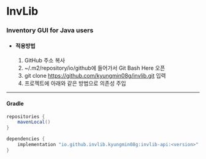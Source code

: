# InvLib

### Inventory GUI for Java users

* #### 적용방법
  1. GitHub 주소 복사
  2. ~/.m2/repository/io/github에 들어가서 Git Bash Here 오픈
  3. git clone https://github.com/kyungmin08g/invlib.git 입력
  4. 프로젝트에 아래와 같은 방법으로 의존성 주입

---

#### Gradle

```java
repositories {
    mavenLocal()
}
```

```java
dependencies {
    implementation "io.github.invlib.kyungmin08g:invlib-api:<version>"
}
```
